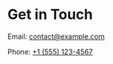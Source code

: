 <!DOCTYPE html>
<html lang="en">
<head>
  <meta charset="UTF-8">
  
</head>
<body>
  <h1>Get in Touch</h1>

  <p>
    Email: 
    <a href="mailto:contact@example.com">contact@example.com</a>
  </p>

  <p>
    Phone: 
    <a href="tel:+15551234567">+1 (555) 123-4567</a>
  </p>
</body>
</html>
